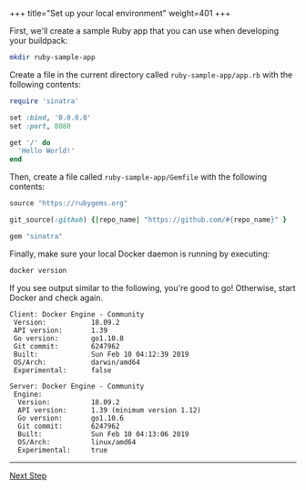 +++
title="Set up your local environment"
weight=401
+++

First, we'll create a sample Ruby app that you can use when developing your buildpack:

```bash
mkdir ruby-sample-app
```

Create a file in the current directory called `ruby-sample-app/app.rb` with the following contents:

```ruby
require 'sinatra'

set :bind, '0.0.0.0'
set :port, 8080

get '/' do
  'Hello World!'
end
```

Then, create a file called `ruby-sample-app/Gemfile` with the following contents:

```ruby
source "https://rubygems.org"

git_source(:github) {|repo_name| "https://github.com/#{repo_name}" }

gem "sinatra"
```

Finally, make sure your local Docker daemon is running by executing:

```bash
docker version
```

If you see output similar to the following, you're good to go! Otherwise, start Docker and check again.

```
Client: Docker Engine - Community
 Version:           18.09.2
 API version:       1.39
 Go version:        go1.10.8
 Git commit:        6247962
 Built:             Sun Feb 10 04:12:39 2019
 OS/Arch:           darwin/amd64
 Experimental:      false

Server: Docker Engine - Community
 Engine:
  Version:          18.09.2
  API version:      1.39 (minimum version 1.12)
  Go version:       go1.10.6
  Git commit:       6247962
  Built:            Sun Feb 10 04:13:06 2019
  OS/Arch:          linux/amd64
  Experimental:     true
```

---

<a href="/docs/buildpack-author-guide/create-buildpack/building-blocks-cnb" class="button bg-pink">Next Step</a>